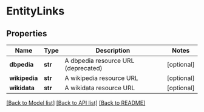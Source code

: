 # EntityLinks

## Properties
Name | Type | Description | Notes
------------ | ------------- | ------------- | -------------
**dbpedia** | **str** | A dbpedia resource URL (deprecated) | [optional] 
**wikipedia** | **str** | A wikipedia resource URL | [optional] 
**wikidata** | **str** | A wikidata resource URL | [optional] 

[[Back to Model list]](../README.md#documentation-for-models) [[Back to API list]](../README.md#documentation-for-api-endpoints) [[Back to README]](../README.md)


